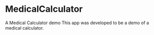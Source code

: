 # MedicalCalculator
A Medical Calculator demo
This app was developed to be a demo of a medical calculator.
